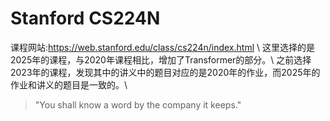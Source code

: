 # Stanford CS224N
课程网站:https://web.stanford.edu/class/cs224n/index.html \\
这里选择的是2025年的课程，与2020年课程相比，增加了Transformer的部分。\\
之前选择2023年的课程，发现其中的讲义中的题目对应的是2020年的作业，而2025年的作业和讲义的题目是一致的。\\

> "You shall know a word by the company it keeps."